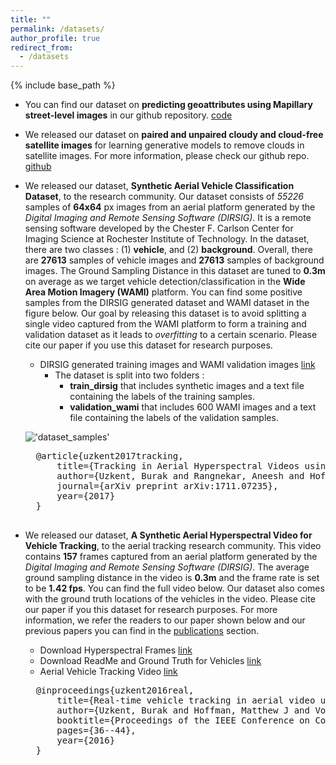 ```yaml
---
title: ""
permalink: /datasets/
author_profile: true
redirect_from:
  - /datasets
---
```


{% include base_path %}
- You can find our dataset on **predicting geoattributes using Mapillary street-level images** in our github repository. [code](https://github.com/sustainlab-group/mapillarygcn)

- We released our dataset on **paired and unpaired cloudy and cloud-free satellite images** for learning generative models to remove clouds in satellite images. For more information, please check our github repo. [github](https://github.com/VSAnimator/stgan)

- We released our dataset, **Synthetic Aerial Vehicle Classification Dataset**, to the research community. Our dataset consists of *55226* samples of **64x64** px images from an aerial platform generated by the *Digital Imaging and Remote Sensing Software (DIRSIG)*. It is a remote sensing software developed by the Chester F. Carlson Center for Imaging Science at Rochester Institute of Technology. In the dataset, there are two classes : (1) **vehicle**, and (2) **background**. Overall, there are **27613** samples of vehicle images and **27613** samples of background images. The Ground Sampling Distance in this dataset are tuned to **0.3m** on average as we target vehicle detection/classification in the **Wide Area Motion Imagery (WAMI)** platform. You can find some positive samples from the DIRSIG generated dataset and WAMI dataset in the figure below. Our goal by releasing this dataset is to avoid splitting a single video captured from the WAMI platform to form a training and validation dataset as it leads to _overfitting_ to a certain scenario. Please cite our paper if you use this dataset for research purposes.

	- DIRSIG generated training images and WAMI validation images [link](https://drive.google.com/open?id=1cQIM2a7gNaxlE2oFdQ_O-GqgBo84fLia)
		- The dataset is split into two folders :
			- **train_dirsig** that includes synthetic images and a text file containing the labels of the training samples.
			- **validation_wami** that includes 600 WAMI images and a text file containing the labels of the validation samples.


	!['dataset_samples'](../images/positives_vehicle_detection.jpg)

	<pre>
	@article{uzkent2017tracking,
		title={Tracking in Aerial Hyperspectral Videos using Deep Kernelized Correlation Filters},
		author={Uzkent, Burak and Rangnekar, Aneesh and Hoffman, Matthew J},
		journal={arXiv preprint arXiv:1711.07235},
		year={2017}
	}
	</pre>

- We released our dataset, **A Synthetic Aerial Hyperspectral Video for Vehicle Tracking**, to the aerial tracking research community. This video contains **157** frames captured from an aerial platform generated by the _Digital Imaging and Remote Sensing Software (DIRSIG)_. The average ground sampling distance in the video is **0.3m** and the frame rate is set to be **1.42 fps**. You can find the full video below. Our dataset also comes with the ground truth locations of the vehicles in the video. Please cite our paper if you this dataset for research purposes. For more information, we refer the readers to our paper shown below and our previous papers you can find in the [publications](https://uzkent.github.io/publications/) section.

	- Download Hyperspectral Frames [link](https://drive.google.com/a/g.rit.edu/uc?id=0B3lpS7qMFUmwTUQwaUpiOVN2SDA&export=download)
	- Download ReadMe and Ground Truth for Vehicles [link](https://github.com/uzkent/uzkent_old_website.github.io/blob/master/Datasets/GroundTruth.zip)
	- Aerial Vehicle Tracking Video [link](https://www.youtube.com/watch?v=-1-9WZH0Ki4)

	<pre>
	@inproceedings{uzkent2016real,
	  	title={Real-time vehicle tracking in aerial video using hyperspectral features},
	  	author={Uzkent, Burak and Hoffman, Matthew J and Vodacek, Anthony},
	 	booktitle={Proceedings of the IEEE Conference on Computer Vision and Pattern Recognition Workshops},
	  	pages={36--44},
	  	year={2016}
	}
	</pre>
